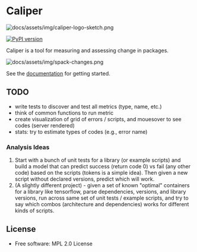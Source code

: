 # Caliper

![docs/assets/img/caliper-logo-sketch.png](docs/assets/img/caliper-logo-sketch.png)

[![PyPI version](https://badge.fury.io/py/caliper.svg)](https://badge.fury.io/py/caliper)

Caliper is a tool for measuring and assessing change in packages.

![docs/assets/img/spack-changes.png](docs/assets/img/spack-changes.png)

See the [documentation](https://caliper-python.readthedocs.io/en/latest/) for getting started.

## TODO

- write tests to discover and test all metrics (type, name, etc.)
- think of common functions to run metric
- create visualization of grid of errors / scripts, and mouesover to see codes (server rendered)
- stats: try to estimate types of codes (e.g., error name)

### Analysis Ideas

1. Start with a bunch of unit tests for a library (or example scripts) and build a model that can predict success (return code 0) vs fail (any other code) based on the scripts (tokens is a simple idea). Then given a new script without declared versions, predict which will work.
2. (A slightly different project) - given a set of known "optimal" containers for a library like tensorflow, parse dependencies, versions, and library versions, run across same set of unit tests / example scripts, and try to say which combos (architecture and dependencies) works for different kinds of scripts.

## License

 * Free software: MPL 2.0 License
